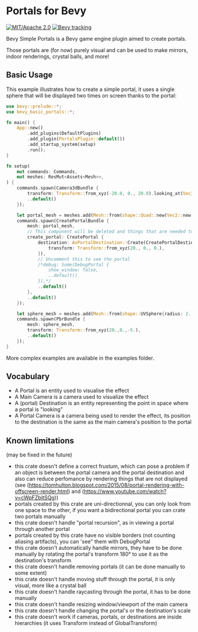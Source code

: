 # Portals for Bevy

[![MIT/Apache 2.0](https://img.shields.io/badge/license-EUPL-blue.svg)](https://commission.europa.eu/content/european-union-public-licence_en)
[![Bevy tracking](https://img.shields.io/badge/Bevy%20tracking-released%20version-lightblue)](https://github.com/bevyengine/bevy/blob/main/docs/plugins_guidelines.md#main-branch-tracking)

Bevy Simple Portals is a Bevy game engine plugin aimed to create portals.

Those portals are (for now) purely visual and can be used to make mirrors, indoor renderings, crystal balls, and more!

## Basic Usage
This example illustrates how to create a simple portal, it uses a single sphere that will be displayed two times on screen thanks to the portal:
```rust
use bevy::prelude::*;
use bevy_basic_portals::*;

fn main() {
    App::new()
        .add_plugins(DefaultPlugins)
        .add_plugin(PortalsPlugin::default())
        .add_startup_system(setup)
        .run();
}

fn setup(
    mut commands: Commands,
    mut meshes: ResMut<Assets<Mesh>>,
) {
    commands.spawn(Camera3dBundle {
        transform: Transform::from_xyz(-20.0, 0., 20.0).looking_at(Vec3::ZERO, Vec3::Y),
        ..default()
    });

    let portal_mesh = meshes.add(Mesh::from(shape::Quad::new(Vec2::new(10., 10.))));
    commands.spawn(CreatePortalBundle {
        mesh: portal_mesh,
        // This component will be deleted and things that are needed to create the portal will be created
        create_portal: CreatePortal {
            destination: AsPortalDestination::Create(CreatePortalDestination {
                transform: Transform::from_xyz(20., 0., 0.),
            }),
            // Uncomment this to see the portal
            /*debug: Some(DebugPortal {
                show_window: false,
                ..default()
            }),*/
            ..default()
        },
        ..default()
    });

    let sphere_mesh = meshes.add(Mesh::from(shape::UVSphere{radius: 2., ..default()}));
    commands.spawn(PbrBundle {
        mesh: sphere_mesh,
        transform: Transform::from_xyz(20.,0.,-5.),
        ..default()
    });
}
```
More complex examples are available in the examples folder.

## Vocabulary
- A Portal is an entity used to visualise the effect
- A Main Camera is a camera used to visualize the effect
- A (portal) Destination is an entity representing the point in space where a portal is "looking"
- A Portal Camera is a camera being used to render the effect, its position to the destination is the same as the main camera's position to the portal

## Known limitations
(may be fixed in the future)
- this crate doesn't define a correct frustum, which can pose a problem if an object is between the portal camera and the portal destination
and also can reduce perfomance by rendering things that are not displayed
(see (https://tomhulton.blogspot.com/2015/08/portal-rendering-with-offscreen-render.html) and (https://www.youtube.com/watch?v=cWpFZbjtSQg))
- portals created by this crate are uni-directionnal, you can only look from one space to the other,
if you want a bidirectional portal you can crate two portals manually
- this crate doesn't handle "portal recursion", as in viewing a portal through another portal
- portals created by this crate have no visible borders (not counting aliasing artifacts), you can 'see" them with DebugPortal
- this crate doesn't automatically handle mirrors,
they have to be done manually by rotating the portal's transform 180° to use it as the destination's transform
- this crate doesn't handle removing portals (it can be done manually to some extent)
- this crate doesn't handle moving stuff through the portal, it is only visual, more like a crystal ball
- this crate doesn't handle raycasting through the portal, it has to be done manually
- this crate doesn't handle resizing window/viewport of the main camera
- this crate doesn't handle changing the portal's or the destination's scale
- this crate doesn't work if cameras, portals, or destinations are inside hierarchies (it uses Transform instead of GlobalTransform)